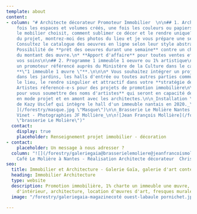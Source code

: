 ```yaml
---
template: about
content:
- column: "# Architecte décorateur Promoteur Immobilier  \n\n## 1. Architecte d'intérieur\n\nUne
    fois les espaces et volumes créés, une fois les couleurs ou papiers peints retenus,
    le mobilier choisit, comment sublimer ce décor et le rendre unique?\n\n* Parlez-moi
    du projet, montrez-moi des photos du lieu et je vous prépare une selection\n*
    Consultez le catalogue des oeuvres en ligne selon leur style abstrait ou figuratif\n*
    Possibilité de **prêt des oeuvres durant une semaine** contre un chèque de caution
    du montant des œuvre.\n* **Apport d'affaire** pour toutes ventes effectuées par
    vos soins\n\n## 2. Programme 1 immeuble 1 oeuvre ou 1% artistique\n\n* Vous êtes
    un promoteur référencé auprès du Ministère de la Culture dans le cadre du programme
    **\"1 immeuble 1 œuvre \"**.\n\n\n* Vous souhaitez intégrer un projet d'artiste
    dans les jardins, les halls d'entrée ou toutes autres parties communes pour valoriser
    le lieu, le rendre singulier et attractif dans votre **stratégie de commercialisation**.\n\n###
    Artistes réferencé-e-s pour des projets de promotion immobilière\n\n**Contactez-moi
    pour vous soumettre des noms d'artistes** qui seront en capacité de travailler
    en mode projet et en amont avec les architectes.\n\n_Installation \"Le masque\"
    de Kazy Usclef qui intègre le hall d'un immeuble nantais en 2020._\n\n![Kazy Usclef
    ](/forestry/masque.jpg \"Masque\")\n\n_Brasserie Le Molière Nantes par Christophe
    Vinet - Photographies JF Mollière_\n\n![Jean François Mollière](/forestry/galeriegaia@brasserielemoliere@jeanfrancoismoliere.jpg
    \"brasserie Le Molière\")"
  contact:
    display: true
    placeholder: Renseignement projet immobilier - décoration
- contact:
    placeholder: Un message à nous adresser ?
  column: "![](/forestry/galeriegaia@brasserielemoliere@jeanfrancoismoliere.jpg)\n\nBrasserie
    Café Le Molière à Nantes - Réalisation Architecte décorateur  Christophe Vinet "
seo:
  title: Immobilier et Architecture - Galerie Gaïa, galerie d'art contemporain
  heading: Immobilier Architecture
  type: website
  description: Promotion immobilière, 1% charte un immeuble une œuvre, décoration
    d'intérieur, architecture, location d'œuvres d'art, fresques murales, street art...
  image: "/forestry/galeriegaia-magazinecoté ouest-labaule pornichet.jpg"

---
```

